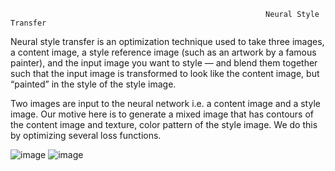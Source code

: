                                                              Neural Style Transfer



Neural style transfer is an optimization technique used to take three images, a content image, a style reference image (such as an artwork by a famous painter), and the input image you want to style — and blend them together such that the input image is transformed to look like the content image, but “painted” in the style of the style image.

Two images are input to the neural network i.e. a content image and a style image. Our motive here is to generate a mixed image that has contours of the content image and texture, color pattern of the style image. We do this by optimizing several loss functions.


![image](https://user-images.githubusercontent.com/49324230/135998517-8f8bf8a5-30a8-4204-acc3-700efe110e9c.png)
![image](https://user-images.githubusercontent.com/49324230/135999667-e8ee3ccc-9517-4d8f-a6ae-ae17733f6c22.png)

